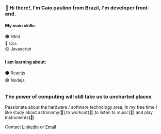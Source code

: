 <h3>👋 Hi there!, I’m Caio paulino from Brazil, I'm developer front-end.</h3>

<h4>My main skills:</h4>
🟠 Html</br>  
🔵 Css </br> 
🟡 Javascript

<h4>I am learning about:</h4>
⚫ Reactjs
</br> 
🟢 Nodejs

##
<h3> The power of computing will still take us to uncharted places </h3>
Passionate about the hardware / software technology area, In my free time I like study about astronomy(🌌),to workout(💪),to listen to music(🎵) and play instruments(🎸)

Contact <a href="https://www.linkedin.com/in/caiopaulin0/">Linkedin</a> or <a href="mailto:caiopaulinoPE@hotmail.com">Email</a>
